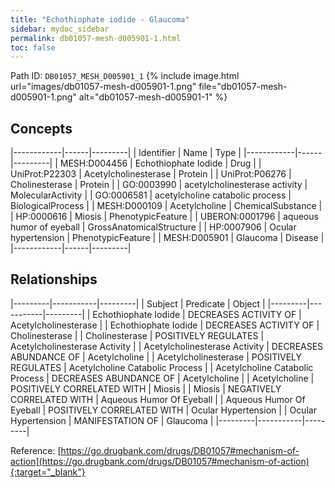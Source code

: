 ```yaml
---
title: "Echothiophate iodide - Glaucoma"
sidebar: mydoc_sidebar
permalink: db01057-mesh-d005901-1.html
toc: false 
---
```



Path ID: `DB01057_MESH_D005901_1`
{% include image.html url="images/db01057-mesh-d005901-1.png" file="db01057-mesh-d005901-1.png" alt="db01057-mesh-d005901-1" %}

## Concepts

|------------|------|---------|
| Identifier | Name | Type    |
|------------|------|---------|
| MESH:D004456 | Echothiophate Iodide | Drug |
| UniProt:P22303 | Acetylcholinesterase | Protein |
| UniProt:P06276 | Cholinesterase | Protein |
| GO:0003990 | acetylcholinesterase activity | MolecularActivity |
| GO:0006581 | acetylcholine catabolic process | BiologicalProcess |
| MESH:D000109 | Acetylcholine | ChemicalSubstance |
| HP:0000616 | Miosis | PhenotypicFeature |
| UBERON:0001796 | aqueous humor of eyeball | GrossAnatomicalStructure |
| HP:0007906 | Ocular hypertension | PhenotypicFeature |
| MESH:D005901 | Glaucoma | Disease |
|------------|------|---------|

## Relationships

|---------|-----------|---------|
| Subject | Predicate | Object  |
|---------|-----------|---------|
| Echothiophate Iodide | DECREASES ACTIVITY OF | Acetylcholinesterase |
| Echothiophate Iodide | DECREASES ACTIVITY OF | Cholinesterase |
| Cholinesterase | POSITIVELY REGULATES | Acetylcholinesterase Activity |
| Acetylcholinesterase Activity | DECREASES ABUNDANCE OF | Acetylcholine |
| Acetylcholinesterase | POSITIVELY REGULATES | Acetylcholine Catabolic Process |
| Acetylcholine Catabolic Process | DECREASES ABUNDANCE OF | Acetylcholine |
| Acetylcholine | POSITIVELY CORRELATED WITH | Miosis |
| Miosis | NEGATIVELY CORRELATED WITH | Aqueous Humor Of Eyeball |
| Aqueous Humor Of Eyeball | POSITIVELY CORRELATED WITH | Ocular Hypertension |
| Ocular Hypertension | MANIFESTATION OF | Glaucoma |
|---------|-----------|---------|

Reference: [https://go.drugbank.com/drugs/DB01057#mechanism-of-action](https://go.drugbank.com/drugs/DB01057#mechanism-of-action){:target="_blank"}